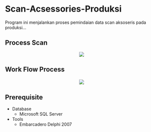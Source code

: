 # Scan-Acsessories-Produksi
Program ini menjalankan proses pemindaian data scan aksoseris pada produksi...

## Process Scan

<p align="center">
  <img src="https://user-images.githubusercontent.com/31466177/84245810-d135d480-ab2f-11ea-91b9-4ba8659d949d.gif"/>
</p>


## <p>Work Flow Process<p>
  
 <p align="center">
  <img src="https://user-images.githubusercontent.com/31466177/84240569-6d5bdd80-ab28-11ea-91bc-facc5e87b9be.png"/>
</p> 
  
## Prerequisite
- Database
  - Microsoft SQL Server
- Tools
  - Embarcadero Delphi 2007
